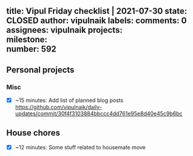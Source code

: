 title:	Vipul Friday checklist | 2021-07-30
state:	CLOSED
author:	vipulnaik
labels:	
comments:	0
assignees:	vipulnaik
projects:	
milestone:	
number:	592
--
## Personal projects

### Misc

- [x] ~15 minutes: Add list of planned blog posts https://github.com/vipulnaik/daily-updates/commit/30f4f3103884bbccc4dd761e95e8d40e45c9b6bc

## House chores

- [x] ~12 minutes: Some stuff related to housemate move
